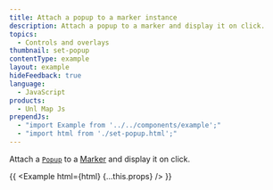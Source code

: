 ```yaml
---
title: Attach a popup to a marker instance
description: Attach a popup to a marker and display it on click.
topics:
  - Controls and overlays
thumbnail: set-popup
contentType: example
layout: example
hideFeedback: true
language:
  - JavaScript
products:
  - Unl Map Js
prependJs:
  - "import Example from '../../components/example';"
  - "import html from './set-popup.html';"
---
```


Attach a [`Popup`](https://u-n-l.github.io/unl-map-js-docs/api/markers/#popup) to a [Marker](https://u-n-l.github.io/unl-map-js-docs/api/markers/#marker) and display it on click.

{{ <Example html={html} {...this.props} /> }}
